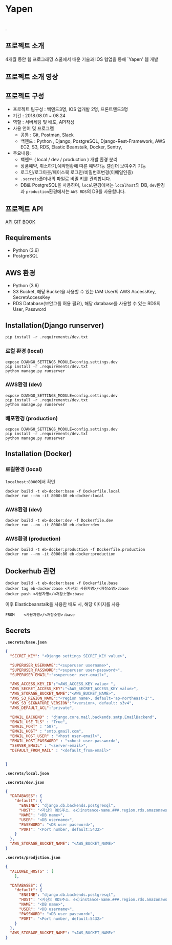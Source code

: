 # Yapen
 <br>
. <br>

## 프로젝트 소개
 4개월 동안 웹 프로그래밍 스쿨에서 배운 기술과 IOS 협업을 통해 `Yapen' 웹 개발

## 프로젝트 소개 영상

## 프로젝트 구성
- 프로젝트 팀구성 : 백엔드3명, IOS 앱개발 2명, 프론트엔드3명
- 기간 : 2018.08.01 ~ 08.24
- 역할 : 서버세팅 및 배포, API작성
- 사용 언어 및 프로그램
  - 공통 : Git, Postman, Slack
  - 백엔드 : Python , Django, PostgreSQL, Django-Rest-Framework, AWS EC2, S3, RDS, Elastic Beanstalk, Docker, Sentry,
- 주요내용:
  - 백엔드 ( local / dev / production ) 개발 환경 분리
  - 상품예약, 취소하기,예약현황에 따른 예약가능 캘린더 보여주기 기능
  - 로그인/로그아웃/페이스북 로그인/비밀번호변경(이메일인증)
  - `.secrets`폴더내의 파일로 비밀 키를 관리합니다.
  - DB로 PostgreSQL을 사용하며, `local`환경에서는 `localhost`의 DB, `dev`환경과 `production`환경에서는 `AWS RDS`의 DB를 사용합니다.

## 프로젝트 API
[API GIT BOOK](https://wps-yapen.gitbook.io/project/yapen-api)

## Requirements
- Python (3.6)
- PostgreSQL

## AWS 환경
- Python (3.6)
- S3 Bucket, 해당 Bucket을 사용할 수 있는 IAM User의 AWS AccessKey, SecretAccessKey
- RDS Database(보안그룹 허용 필요), 해당 database를 사용할 수 있는 RDS의 User, Password

## Installation(Django runserver)

```
pip install -r .requirements/dev.txt
```

### 로컬 환경 (local)

```
expose DJANGO_SETTINGS_MODULE=config.settings.dev
pip install -r .requirements/dev.txt
python manage.py runserver

```

### AWS환경 (dev)

```
expose DJANGO_SETTINGS_MODULE=config.settings.dev
pip install -r .requirements/dev.txt
python manage.py runserver

```

### 배포환경 (production)

```
expose DJANGO_SETTINGS_MODULE=config.settings.dev
pip install -r .requirements/dev.txt
python manage.py runserver

```

## Installation (Docker)

### 로컬환경 (local)
`localhost:8000`에서 확인

```
docker build -t eb-docker:base -f Dockerfile.local
docker run --rm -it 8000:80 eb-docker:local
```

### AWS환경 (dev)

```
docker build -t eb-docker:dev -f Dockerfile.dev
docker run --rm -it 8000:80 eb-docker:dev
```

### AWS환경 (production)

```
docker build -t eb-docker:production -f Dockerfile.production
docker run --rm -it 8000:80 eb-docker:production
```

## Dockerhub 관련

```
docker build -t eb-docker:base -f Dockerfile.base
docker tag eb-docker:base <자신의 사용자명>/<저장소명>:base
docker push <사용자명>/<저장소명>:base
```
이후 Elasticbeanstalk을 사용한 배포 시, 해당 이미지를 사용

```docker file
FROM    <사용자명>/<저장소명>:base
```

## Secrets

**`.secrets/base.json`**

```json
{
  "SECRET_KEY": "<Django settings SECRET_KEY value>",

  "SUPERUSER_USERNAME":"<superuser username>",
  "SUPERUSER_PASSWORD":"<superuser user-password>",
  "SUPERUSER_EMAIL":"<superuser user-email>",

  "AWS_ACCESS_KEY_ID":"<AWS_ACCESS_KEY value> ",
  "AWS_SECRET_ACCESS_KEY":"<AWS_SECRET_ACCESS_KEY value>",
  "AWS_STORAGE_BUCKET_NAME":"<AWS_BUCKET_NAME>",
  "AWS_S3_REGION_NAME":"<region name>, default='ap-northeast-2'",
  "AWS_S3_SIGNATURE_VERSION":"<version>, default: s3v4",
  "AWS_DEFAULT_ACL":"private",

  "EMAIL_BACKEND" : "django.core.mail.backends.smtp.EmailBackend",
  "EMAIL_USE_TLS" : "True",
  "EMAIL_PORT" : "587",
  "EMAIL_HOST" : "smtp.gmail.com",
  "EMAIL_HOST_USER" : "<host user-email>",
  "EMAIL_HOST_PASSWORD" : "<<host user-password>",
  "SERVER_EMAIL" : "<server-email>",
  "DEFAULT_FROM_MAIL" : "<default_from-email>"


}

```

**`.secrets/local.json`**


**`.secrets/dev.json`**

```json
{
  "DATABASES": {
    "default": {
      "ENGINE": "django.db.backends.postgresql",
      "HOST": "<자신의 RDS주소. ex)instance-name.###.region.rds.amazonaws.com>",
      "NAME": "<DB name>",
      "USER": "<DB username>",
      "PASSWORD": "<DB user password>",
      "PORT": "<Port number, default:5432>"
    }
  },
  "AWS_STORAGE_BUCKET_NAME": "<AWS_BUCKET_NAME>"
}
```

**`.secrets/prodjction.json`**
```json
{
  "ALLOWED_HOSTS" : [
    ],

  "DATABASES": {
    "default": {
      "ENGINE": "django.db.backends.postgresql",
      "HOST": "<자신의 RDS주소. ex)instance-name.###.region.rds.amazonaws.com>",
      "NAME": "<DB name>",
      "USER": "<DB username>",
      "PASSWORD": "<DB user password>",
      "PORT": "<Port number, default:5432>"
    }
  },
  "AWS_STORAGE_BUCKET_NAME": "<AWS_BUCKET_NAME>"
}
```
